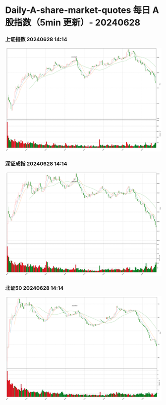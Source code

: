 
# Daily-A-share-market-quotes 每日 A 股指数（5min 更新）- 20240628

### 上证指数 20240628 14:14
![](./fig/2024/6/20240628-sh000001.png)

### 深证成指 20240628 14:14
![](./fig/2024/6/20240628-sz399001.png)

### 北证50 20240628 14:14
![](./fig/2024/6/20240628-bj899050.png)
